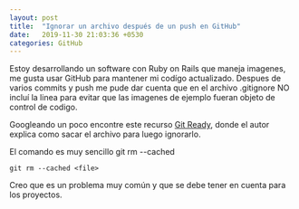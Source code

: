 ```yaml
---
layout: post
title:  "Ignorar un archivo después de un push en GitHub"
date:   2019-11-30 21:03:36 +0530
categories: GitHub
---
```


Estoy desarrollando un software con Ruby on Rails que maneja imagenes, me gusta usar GitHub para mantener mi codígo actualizado. Despues de varios commits y push me pude dar cuenta que en el archivo .gitignore NO incluí la linea para evitar que las imagenes de ejemplo fueran objeto de control de codigo.

Googleando un poco encontre este recurso [Git Ready][git-ready], donde el autor explica como sacar el archivo para luego ignorarlo.

El comando es muy sencillo git rm --cached <file>

```shell
git rm --cached <file>
```
Creo que es un problema muy común y que se debe tener en cuenta para los proyectos.



[git-ready]:http://es.gitready.com/beginner/2009/01/19/ignoring-files.html
